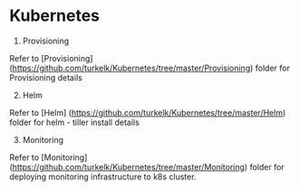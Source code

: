 # Kubernetes

1. Provisioning

Refer to [Provisioning] (https://github.com/turkelk/Kubernetes/tree/master/Provisioning) folder for Provisioning details

 2. Helm

Refer to [Helm] (https://github.com/turkelk/Kubernetes/tree/master/Helm) folder for helm - tiller install details

3. Monitoring

Refer to [Monitoring] (https://github.com/turkelk/Kubernetes/tree/master/Monitoring) folder for deploying monitoring infrastructure to k8s cluster.